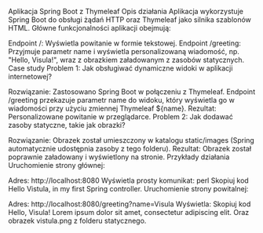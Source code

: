 Aplikacja Spring Boot z Thymeleaf Opis działania Aplikacja wykorzystuje Spring Boot do obsługi żądań HTTP oraz Thymeleaf jako silnika szablonów HTML. Główne funkcjonalności aplikacji obejmują:

Endpoint /: Wyświetla powitanie w formie tekstowej. Endpoint /greeting: Przyjmuje parametr name i wyświetla personalizowaną wiadomość, np. "Hello, Visula!", wraz z obrazkiem załadowanym z zasobów statycznych. Case study Problem 1: Jak obsługiwać dynamiczne widoki w aplikacji internetowej?

Rozwiązanie: Zastosowano Spring Boot w połączeniu z Thymeleaf. Endpoint /greeting przekazuje parametr name do widoku, który wyświetla go w wiadomości przy użyciu zmiennej Thymeleaf ${name}. Rezultat: Personalizowane powitanie w przeglądarce. Problem 2: Jak dodawać zasoby statyczne, takie jak obrazki?

Rozwiązanie: Obrazek został umieszczony w katalogu static/images (Spring automatycznie udostępnia zasoby z tego folderu). Rezultat: Obrazek został poprawnie załadowany i wyświetlony na stronie. Przykłady działania Uruchomienie strony głównej:

Adres: http://localhost:8080 Wyświetla prosty komunikat: perl Skopiuj kod Hello Vistula, in my first Spring controller. Uruchomienie strony powitalnej:

Adres: http://localhost:8080/greeting?name=Visula Wyświetla: Skopiuj kod Hello, Visula! Lorem ipsum dolor sit amet, consectetur adipiscing elit. Oraz obrazek vistula.png z folderu statycznego.

